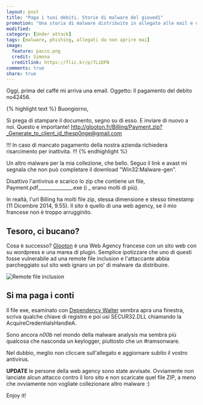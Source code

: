 ```yaml
---
layout: post
title: "Paga i tuoi debiti. Storie di malware del giovedì"
promotion: "Una storia di malware distribuito in allegato alle mail e di attacchi non rilevati."
modified: 
category: [Under attack]
tags: [malware, phishing, allegati da non aprire mai]
image:
  feature: pacco.png
  credit: Simona
  creditlink: https://flic.kr/p/7LiDFN
comments: true
share: true
---
```


Oggi, prima del caffé mi arriva una email. Oggetto: Il pagamento del debito no42456.

{% highlight text %}
Buongiorno,

Si prega di stampare il documento, segno su di esso. E inviare di nuovo a
noi. Questo e importante!
http://glooton.fr/Billing/Payment.zip?_Generate_to_client_id_thesp0nge@gmail.com



!!!
In caso di mancato pagamento della nostra azienda richiedera risarcimento
per inattivita.
!!!
{% endhighlight %}

Un altro malware per la mia collezione, che bello. Seguo il link e avast mi
segnala che non può completare il download "Win32:Malware-gen".

Disattivo l'antivirus e scarico lo zip che contiene un file,
Payment.pdf\_\_\_\_\_\_\_\_\_\_\_\_\_\_.exe (i \_ erano molti di più).

In realtà, l'url Billing ha molti file zip, stessa dimensione e stesso
timestamp (11 Dicembre 2014, 9.55). Il sito è quello di una web agency, se il
mio francese non è troppo arrugginito.

## Tesoro, ci bucano?

Cosa è successo? [Glooton](http://www.glooton.fr/) è una Web Agency francese
con un sito web con su wordpress e una marea di plugin.
Semplice ipotizzare che uno di questi fosse vulnerabile ad una remote file
inclusion e l'attaccante abbia parcheggiato sul sito web ignaro un po' di
malware da distribuire.

![Remote file inclusion]({{site.url}}/assets/images/glooton_rfi.png)

## Si ma paga i conti

Il file exe, esaminato con [Dependency
Walter](http://www.dependencywalker.com/) sembra apra una finestra, scriva
qualche chiave di registro e poi usi SECUR32.DLL chiamando la
AcquireCredentialsHandleA.

Sono ancora _n00b_ nel mondo della malware analysis ma sembra più qualcosa che
nasconda un keylogger, piuttosto che un #ramsonware.

Nel dubbio, meglio non cliccare sull'allegato e aggiornare subito il vostro
antivirus.

**UPDATE** le persone della web agency sono state avvisate. Ovviamente non
lanciate alcun attacco contro il loro sito e non scaricate quel file ZIP, a
meno che ovviamente non vogliate collezionare altro malware :)

Enjoy it!
